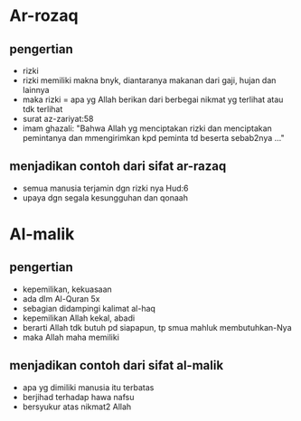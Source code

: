 # Ar-rozaq

## pengertian
- rizki
- rizki memiliki makna bnyk, diantaranya makanan
dari gaji, hujan dan lainnya
- maka rizki = apa yg Allah berikan dari berbegai nikmat yg terlihat atau tdk terlihat 
- surat az-zariyat:58
- imam ghazali: "Bahwa Allah yg menciptakan rizki dan menciptakan pemintanya dan mmengirimkan kpd peminta td beserta sebab2nya ..."

## menjadikan contoh dari sifat ar-razaq
- semua manusia terjamin dgn rizki nya
Hud:6
- upaya dgn segala kesungguhan dan qonaah


# Al-malik

## pengertian
- kepemilikan, kekuasaan
- ada dlm Al-Quran 5x
- sebagian didampingi kalimat al-haq
- kepemilikan Allah kekal, abadi
- berarti Allah tdk butuh pd siapapun, tp smua mahluk membutuhkan-Nya
- maka Allah maha memiliki 

## menjadikan contoh dari sifat al-malik
- apa yg dimiliki manusia itu terbatas
- berjihad terhadap hawa nafsu
- bersyukur atas nikmat2 Allah 


